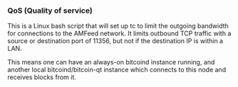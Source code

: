 ### QoS (Quality of service) ###

This is a Linux bash script that will set up tc to limit the outgoing bandwidth for connections to the AMFeed network. It limits outbound TCP traffic with a source or destination port of 11356, but not if the destination IP is within a LAN.

This means one can have an always-on bitcoind instance running, and another local bitcoind/bitcoin-qt instance which connects to this node and receives blocks from it.
